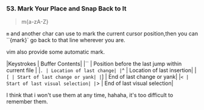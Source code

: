 ### 53. Mark Your Place and Snap Back to It 

>m{a-zA-Z}

`m` and another char can use to mark the current cursor position,then you can ``{mark}` go back to that line wherever you are.

vim also provide some automatic mark.

|Keystrokes | Buffer Contents|
|`` | Position before the last jump within current file |
|`. | Location of last change|
|`^ | Location of last insertion|
|`[ | Start of last change or yank|
|`] | End of last change or yank|
|`< | Start of last visual selection|
|`> | End of last visual selection|

 I think that i won't use them at any time, hahaha, it's too difficult to remember them.
